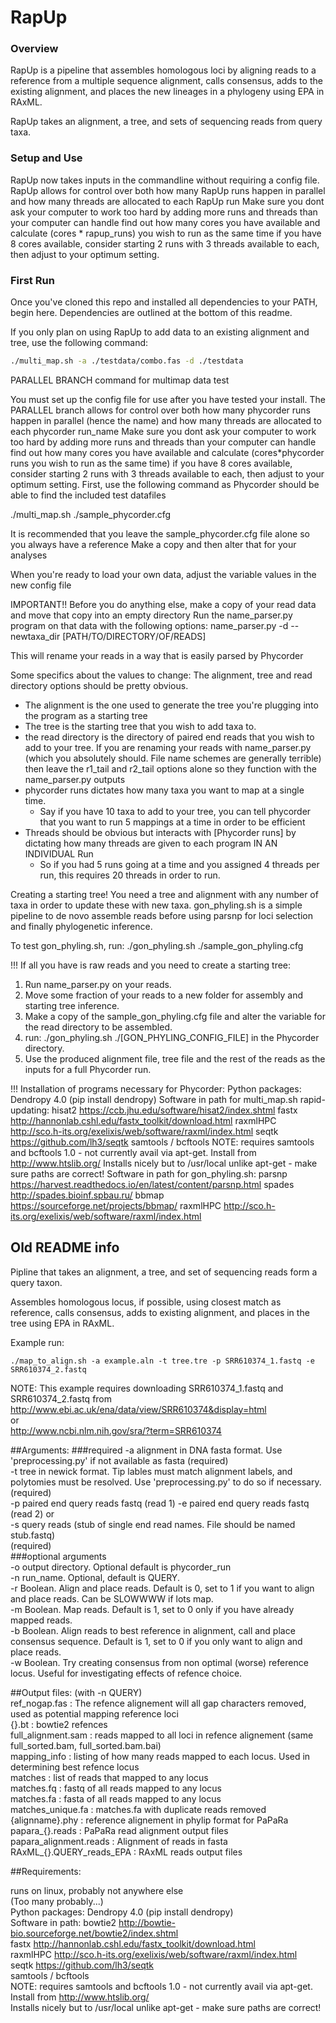 # RapUp
### Overview

RapUp is a pipeline that assembles homologous loci by aligning reads to a reference from a multiple sequence alignment, calls consensus, adds to the existing alignment, and places the new lineages in a phylogeny using EPA in RAxML.

RapUp takes an alignment, a tree, and sets of sequencing reads from query taxa.

### Setup and Use

RapUp now takes inputs in the commandline without requiring a config file.
RapUp allows for control over both how many RapUp runs happen
in parallel and how many threads are allocated to each RapUp run
Make sure you dont ask your computer to work too hard by adding more runs and threads than your computer can handle
find out how many cores you have available and calculate (cores * rapup_runs) you wish to run as the same time
if you have 8 cores available, consider starting 2 runs with 3 threads available to each,
then adjust to your optimum setting.

### First Run
Once you've cloned this repo and installed all dependencies to your PATH, begin here. Dependencies are outlined at the bottom of this readme.

If you only plan on using RapUp to add data to an existing alignment and tree, use the following command:

```bash
./multi_map.sh -a ./testdata/combo.fas -d ./testdata
```













PARALLEL BRANCH command for multimap data test

You must set up the config file for use after you have tested your install.
The PARALLEL branch allows for control over both how many phycorder runs happen
in parallel (hence the name) and how many threads are allocated to each phycorder run_name
Make sure you dont ask your computer to work too hard by adding more runs and threads than your computer can handle
find out how many cores you have available and calculate (cores*phycorder runs you wish to run as the same time)
if you have 8 cores available, consider starting 2 runs with 3 threads available to each,
then adjust to your optimum setting.
First, use the following command as Phycorder should be able to find the included test datafiles

./multi_map.sh ./sample_phycorder.cfg

It is recommended that you leave the sample_phycorder.cfg file alone so you always have a reference
Make a copy and then alter that for your analyses

When you're ready to load your own data, adjust the variable values in the new config file

IMPORTANT!!
Before you do anything else, make a copy of your read data and move that copy into an empty directory
Run the name_parser.py program on that data with the following options:
name_parser.py -d --newtaxa_dir [PATH/TO/DIRECTORY/OF/READS]

This will rename your reads in a way that is easily parsed by Phycorder

Some specifics about the values to change:
The alignment, tree and read directory options should be pretty obvious.
- The alignment is the one used to generate the tree you're plugging into the program as a starting tree
- The tree is the starting tree that you wish to add taxa to.
- the read directory is the directory of paired end reads that you wish to add to your tree.
If you are renaming your reads with name_parser.py (which you absolutely should. File name schemes are generally terrible)
then leave the r1_tail and r2_tail options alone so they function with the name_parser.py outputs
- phycorder runs dictates how many taxa you want to map at a single time.
  - Say if you have 10 taxa to add to your tree, you can tell phycorder that you want to run 5 mappings at a time in order to be efficient
- Threads should be obvious but interacts with [Phycorder runs] by dictating how many threads are given to each program IN AN INDIVIDUAL Run
  - So if you had 5 runs going at a time and you assigned 4 threads per run, this requires 20 threads in order to run.

Creating a starting tree!
You need a tree and alignment with any number of taxa in order to update these with new taxa.
gon_phyling.sh is a simple pipeline to de novo assemble reads before using parsnp for loci selection and finally phylogenetic inference.

To test gon_phyling.sh, run:
./gon_phyling.sh ./sample_gon_phyling.cfg

!!! If all you have is raw reads and you need to create a starting tree:
1. Run name_parser.py on your reads.
2. Move some fraction of your reads to a new folder for assembly and starting tree inference.
3. Make a copy of the sample_gon_phyling.cfg file and alter the variable for the read directory to be assembled.
4. run: ./gon_phyling.sh ./[GON_PHYLING_CONFIG_FILE] in the Phycorder directory.
5. Use the produced alignment file, tree file and the rest of the reads as the inputs for a full Phycorder run.


!!! Installation of programs necessary for Phycorder:
Python packages:
    	Dendropy 4.0 (pip install dendropy)
Software in path for multi_map.sh rapid-updating:
        hisat2 https://ccb.jhu.edu/software/hisat2/index.shtml
        fastx  http://hannonlab.cshl.edu/fastx_toolkit/download.html
        raxmlHPC http://sco.h-its.org/exelixis/web/software/raxml/index.html
        seqtk https://github.com/lh3/seqtk
        samtools / bcftools
        NOTE: requires samtools and bcftools 1.0 - not currently avail via apt-get. Install from http://www.htslib.org/
        Installs nicely but to /usr/local unlike apt-get - make sure paths are correct!
Software in path for gon_phyling.sh:
	parsnp https://harvest.readthedocs.io/en/latest/content/parsnp.html
	spades http://spades.bioinf.spbau.ru/
	bbmap https://sourceforge.net/projects/bbmap/
	raxmlHPC http://sco.h-its.org/exelixis/web/software/raxml/index.html




Old README info
---------------------------------------------------------------------

Pipline that takes an alignment, a tree, and set of sequencing reads form a query taxon.


Assembles  homologous locus, if possible, using closest match as reference,
calls consensus, adds to existing alignment, and places in the tree using EPA in RAxML.


Example run:

    ./map_to_align.sh -a example.aln -t tree.tre -p SRR610374_1.fastq -e SRR610374_2.fastq

NOTE: This example requires downloading SRR610374_1.fastq and SRR610374_2.fastq from  
http://www.ebi.ac.uk/ena/data/view/SRR610374&display=html  
or   
http://www.ncbi.nlm.nih.gov/sra/?term=SRR610374  


##Arguments:
###required
 -a alignment in DNA fasta format. Use 'preprocessing.py' if not available as fasta  (required)  
 -t tree in newick format. Tip lables must match alignment labels, and polytomies must be resolved. Use 'preprocessing.py' to do so if necessary.
 (required)  
 -p paired end query reads fastq (read 1)
 -e paired end query reads fastq (read 2)
    or  
 -s query reads (stub of single end read names. File should be named stub.fastq)  
 (required)  
###optional arguments   
 -o output directory. Optional default is phycorder_run  
 -n run_name.  Optional, default is QUERY.  
 -r Boolean. Align and place reads. Default is 0, set to 1 if you want to align and place reads. Can be SLOWWWW if lots map.  
 -m Boolean. Map reads. Default is 1, set to 0 only if you have already mapped reads.  
 -b Boolean. Align reads to best reference in alignment, call and place consensus sequence. Default is 1, set to 0 if you only want to align and place reads.  
 -w Boolean. Try creating consensus from non optimal (worse) reference locus. Useful for investigating effects of refence choice.  

##Output files:
 (with -n QUERY)  
  ref_nogap.fas : The refence alignement will all gap characters removed, used as potential mapping reference loci  
  {}.bt : bowtie2 refences  
  full_alignment.sam : reads mapped to all loci in refence alignement (same full_sorted.bam, full_sorted.bam.bai)  
  mapping_info : listing of how many reads mapped to each locus. Used in determining best refence locus  
  matches : list of reads that mapped to any locus  
  matches.fq : fastq of all reads mapped to any locus  
  matches.fa : fasta of all reads mapped to any locus  
  matches_unique.fa : matches.fa with duplicate reads removed  
  {alignname}.phy : reference alignement in phylip format for PaPaRa  
  papara_{}.reads : PaPaRa read alignment output files  
  papara_alignment.reads : Alignment of reads in fasta  
  RAxML_{}.QUERY_reads_EPA : RAxML reads output files  


##Requirements:

runs on linux, probably not anywhere else  
(Too many probably...)   
Python packages:
    Dendropy 4.0 (pip install dendropy)  
Software in path:
	bowtie2  http://bowtie-bio.sourceforge.net/bowtie2/index.shtml  
	fastx  http://hannonlab.cshl.edu/fastx_toolkit/download.html  
	raxmlHPC http://sco.h-its.org/exelixis/web/software/raxml/index.html  
	seqtk https://github.com/lh3/seqtk  
	samtools / bcftools  
	NOTE: requires samtools and bcftools 1.0 - not currently avail via apt-get. Install from http://www.htslib.org/  
	Installs nicely but to /usr/local unlike apt-get - make sure paths are correct!  
